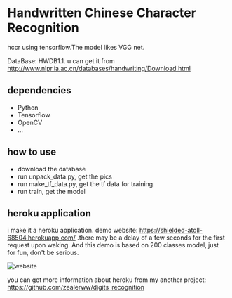 # Handwritten Chinese Character Recognition

hccr using tensorflow.The model likes VGG net.

DataBase: HWDB1.1. u can get it from http://www.nlpr.ia.ac.cn/databases/handwriting/Download.html

## dependencies

* Python
* Tensorflow
* OpenCV
* ...

## how to use

* download the database
* run unpack_data.py, get the pics
* run make_tf_data.py, get the tf data for training
* run train, get the model

## heroku application

i make it a heroku application. demo website:  https://shielded-atoll-68504.herokuapp.com/ .there may be a delay of a few seconds for the first request upon waking. And this demo is based on 200 classes model, just for fun, don't be serious.

![website](https://raw.githubusercontent.com/zealerww/HCCR/master/demo_pic/demo.png)

you can get more information about heroku from my another project: https://github.com/zealerww/digits_recognition





